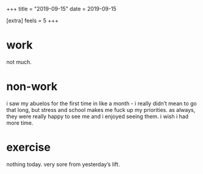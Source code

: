 +++
title = "2019-09-15"
date = 2019-09-15

[extra]
feels = 5
+++

# work
not much.

# non-work
i saw my abuelos for the first time in like a month - i really didn’t mean to
go that long, but stress and school makes me fuck up my priorities. as always,
they were really happy to see me and i enjoyed seeing them. i wish i had more time.

# exercise
nothing today. very sore from yesterday’s lift.
